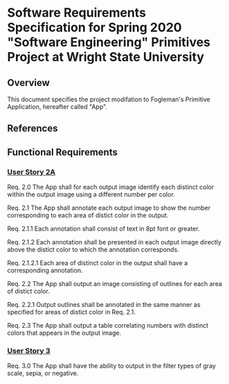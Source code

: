 # Software Requirements Specification for Spring 2020 "Software Engineering" Primitives Project at Wright State University

## Overview

This document specifies the project modifation to Fogleman's Primitive Application, hereafter called "App".

## References

## Functional Requirements

### [User Story 2A ](features.md "Ref. Features And User Stories")


Req. 2.0 The App shall for each output image identify each distinct color within the output image using a different number per color.

Req. 2.1 The App shall annotate each output image to show the number corresponding to each area of distict color in the output.

Req. 2.1.1 Each annotation shall consist of text in 8pt font or greater.

Req. 2.1.2 Each annotation shall be presented in each output image directly above the distict color to which the annotation corresponds.

Req. 2.1.2.1 Each area of distinct color in the output shall have a corresponding annotation.

Req. 2.2 The App shall output an image consisting of outlines for each area of distict color.
 
Req. 2.2.1 Output outlines shall be annotated in the same manner as specified for areas of distict color in Req. 2.1.

Req. 2.3 The App shall output a table correlating numbers with distinct colors that appears in the output image.

### [User Story 3 ](features.md "Ref. Features And User Stories")

Req. 3.0 The App shall have the ability to output in the filter types of gray scale, sepia, or negative.
